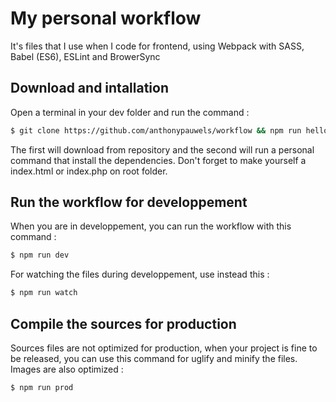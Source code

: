 # My personal workflow
It's files that I use when I code for frontend, using Webpack with SASS, Babel (ES6), ESLint and BrowerSync

## Download and intallation
Open a terminal in your dev folder and run the command :
```sh
$ git clone https://github.com/anthonypauwels/workflow && npm run hello
```
The first will download from repository and the second will run a personal command that install the dependencies.
Don't forget to make yourself a index.html or index.php on root folder.

## Run the workflow for developpement
When you are in developpement, you can run the workflow with this command :
```sh
$ npm run dev
```

For watching the files during developpement, use instead this :
```sh
$ npm run watch
```

## Compile the sources for production
Sources files are not optimized for production, when your project is fine to be released, you can use this command for uglify and minify the files. Images are also optimized :
```sh
$ npm run prod
```
